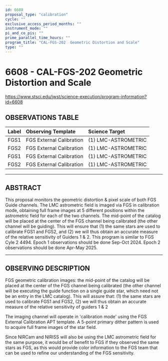 ```yaml
---
id: 6608
proposal_type: "calibration"
cycle: ""
exclusive_access_period_months: ""
instrument_mode: ""
pi_and_co_pis: ""
prime_parallel_time_hours: ""
program_title: "CAL-FGS-202  Geometric Distortion and Scale"
type: ""
---
```

# 6608 - CAL-FGS-202  Geometric Distortion and Scale
https://www.stsci.edu/jwst/science-execution/program-information?id=6608
## OBSERVATIONS TABLE
| Label | Observing Template | Science Target |
| :---- | :----------------- | :------------- |
| FGS1  | FGS External Calibration | (1) LMC-ASTROMETRIC |
| FGS2  | FGS External Calibration | (1) LMC-ASTROMETRIC |
| FGS1  | FGS External Calibration | (1) LMC-ASTROMETRIC |
| FGS2  | FGS External Calibration | (1) LMC-ASTROMETRIC |

---

## ABSTRACT

This proposal monitors the geometric distortion & pixel scale of both FGS Guide channels. The LMC astrometric field is imaged via FGS in calibration mode, obtaining full frame images at 5 different positions within the astrometric field for each of the two channels. The mid-point of the catalog will be placed at the center of the FGS channel being calibrated (the other channel will be guiding). This will ensure that (1) the same stars are used to calibrate FGS1 and FGS2, and (2) we will thus obtain an accurate measure of the relative sensitivity of Guiders 1 & 2. This program is similar to FGS Cyle 2 4494. Epoch 1 observations should be done Sep-Oct 2024. Epoch 2 observations should be done Apr-May 2025.

---

## OBSERVING DESCRIPTION

FGS geometric calibration images: the mid-point of the catalog will be placed at the center of the FGS channel being calibrated (the other channel will be executing the guide function on a single guide star, which need not be an entry in the LMC catalog). This will assure that:
(1) the same stars are used to calibrate FGS1 and FGS2,
(2) we will thus obtain an accurate measure of the relative sensitivity of guiders 1 & 2

The imaging channel will operate in 'calibration mode' using the FGS External Calibration APT template. A 5-point primary dither pattern is used to acquire full frame images of the star field.

Since NIRCam and NIRISS will also be using the LMC astrometric field for the same purpose, it would be of benefit to FGS if they observed the same stars as FGS, as this would provide color information to the FGS team that can be used to refine our understanding of the FGS sensitivity.